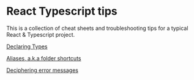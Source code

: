# React Typescript tips

This is a collection of cheat sheets and troubleshooting tips for a typical React & Typescript project.

[Declaring Types](declaring_types.md)

[Aliases, a.k.a folder shortcuts](folder_shortcuts.md)

[Deciphering error messages](reading_errors.md)



